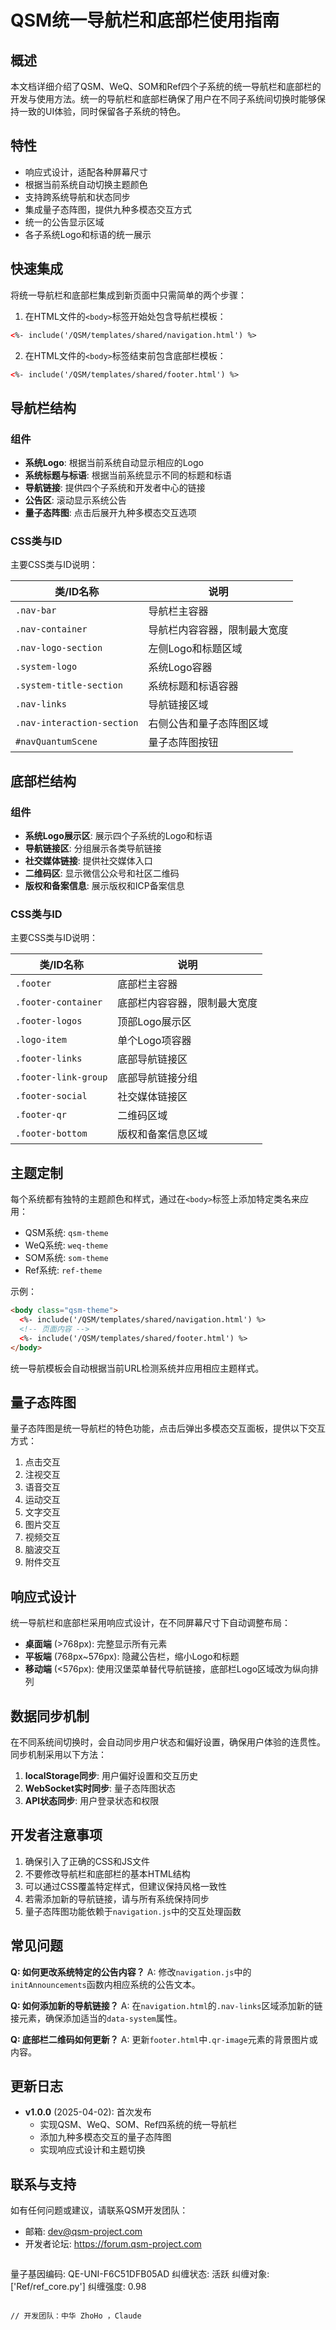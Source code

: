 # QSM统一导航栏和底部栏使用指南

## 概述

本文档详细介绍了QSM、WeQ、SOM和Ref四个子系统的统一导航栏和底部栏的开发与使用方法。统一的导航栏和底部栏确保了用户在不同子系统间切换时能够保持一致的UI体验，同时保留各子系统的特色。

## 特性

- 响应式设计，适配各种屏幕尺寸
- 根据当前系统自动切换主题颜色
- 支持跨系统导航和状态同步
- 集成量子态阵图，提供九种多模态交互方式
- 统一的公告显示区域
- 各子系统Logo和标语的统一展示

## 快速集成

将统一导航栏和底部栏集成到新页面中只需简单的两个步骤：

1. 在HTML文件的`<body>`标签开始处包含导航栏模板：

```html
<%- include('/QSM/templates/shared/navigation.html') %>
```

2. 在HTML文件的`<body>`标签结束前包含底部栏模板：

```html
<%- include('/QSM/templates/shared/footer.html') %>
```

## 导航栏结构

### 组件
- **系统Logo**: 根据当前系统自动显示相应的Logo
- **系统标题与标语**: 根据当前系统显示不同的标题和标语
- **导航链接**: 提供四个子系统和开发者中心的链接
- **公告区**: 滚动显示系统公告
- **量子态阵图**: 点击后展开九种多模态交互选项

### CSS类与ID

主要CSS类与ID说明：

| 类/ID名称 | 说明 |
|---------|------|
| `.nav-bar` | 导航栏主容器 |
| `.nav-container` | 导航栏内容容器，限制最大宽度 |
| `.nav-logo-section` | 左侧Logo和标题区域 |
| `.system-logo` | 系统Logo容器 |
| `.system-title-section` | 系统标题和标语容器 |
| `.nav-links` | 导航链接区域 |
| `.nav-interaction-section` | 右侧公告和量子态阵图区域 |
| `#navQuantumScene` | 量子态阵图按钮 |

## 底部栏结构

### 组件
- **系统Logo展示区**: 展示四个子系统的Logo和标语
- **导航链接区**: 分组展示各类导航链接
- **社交媒体链接**: 提供社交媒体入口
- **二维码区**: 显示微信公众号和社区二维码
- **版权和备案信息**: 展示版权和ICP备案信息

### CSS类与ID

主要CSS类与ID说明：

| 类/ID名称 | 说明 |
|---------|------|
| `.footer` | 底部栏主容器 |
| `.footer-container` | 底部栏内容容器，限制最大宽度 |
| `.footer-logos` | 顶部Logo展示区 |
| `.logo-item` | 单个Logo项容器 |
| `.footer-links` | 底部导航链接区 |
| `.footer-link-group` | 底部导航链接分组 |
| `.footer-social` | 社交媒体链接区 |
| `.footer-qr` | 二维码区域 |
| `.footer-bottom` | 版权和备案信息区域 |

## 主题定制

每个系统都有独特的主题颜色和样式，通过在`<body>`标签上添加特定类名来应用：

- QSM系统: `qsm-theme`
- WeQ系统: `weq-theme`
- SOM系统: `som-theme`
- Ref系统: `ref-theme`

示例：
```html
<body class="qsm-theme">
  <%- include('/QSM/templates/shared/navigation.html') %>
  <!-- 页面内容 -->
  <%- include('/QSM/templates/shared/footer.html') %>
</body>
```

统一导航模板会自动根据当前URL检测系统并应用相应主题样式。

## 量子态阵图

量子态阵图是统一导航栏的特色功能，点击后弹出多模态交互面板，提供以下交互方式：

1. 点击交互
2. 注视交互
3. 语音交互
4. 运动交互
5. 文字交互
6. 图片交互
7. 视频交互
8. 脑波交互
9. 附件交互

## 响应式设计

统一导航栏和底部栏采用响应式设计，在不同屏幕尺寸下自动调整布局：

- **桌面端** (>768px): 完整显示所有元素
- **平板端** (768px~576px): 隐藏公告栏，缩小Logo和标题
- **移动端** (<576px): 使用汉堡菜单替代导航链接，底部栏Logo区域改为纵向排列

## 数据同步机制

在不同系统间切换时，会自动同步用户状态和偏好设置，确保用户体验的连贯性。同步机制采用以下方法：

1. **localStorage同步**: 用户偏好设置和交互历史
2. **WebSocket实时同步**: 量子态阵图状态
3. **API状态同步**: 用户登录状态和权限

## 开发者注意事项

1. 确保引入了正确的CSS和JS文件
2. 不要修改导航栏和底部栏的基本HTML结构
3. 可以通过CSS覆盖特定样式，但建议保持风格一致性
4. 若需添加新的导航链接，请与所有系统保持同步
5. 量子态阵图功能依赖于`navigation.js`中的交互处理函数

## 常见问题

**Q: 如何更改系统特定的公告内容？**
A: 修改`navigation.js`中的`initAnnouncements`函数内相应系统的公告文本。

**Q: 如何添加新的导航链接？**
A: 在`navigation.html`的`.nav-links`区域添加新的链接元素，确保添加适当的`data-system`属性。

**Q: 底部栏二维码如何更新？**
A: 更新`footer.html`中`.qr-image`元素的背景图片或内容。

## 更新日志

- **v1.0.0** (2025-04-02): 首次发布
  - 实现QSM、WeQ、SOM、Ref四系统的统一导航栏
  - 添加九种多模态交互的量子态阵图
  - 实现响应式设计和主题切换

## 联系与支持

如有任何问题或建议，请联系QSM开发团队：

- 邮箱: dev@qsm-project.com
- 开发者论坛: https://forum.qsm-project.com 

```
```
量子基因编码: QE-UNI-F6C51DFB05AD
纠缠状态: 活跃
纠缠对象: ['Ref/ref_core.py']
纠缠强度: 0.98
``````

// 开发团队：中华 ZhoHo ，Claude 
